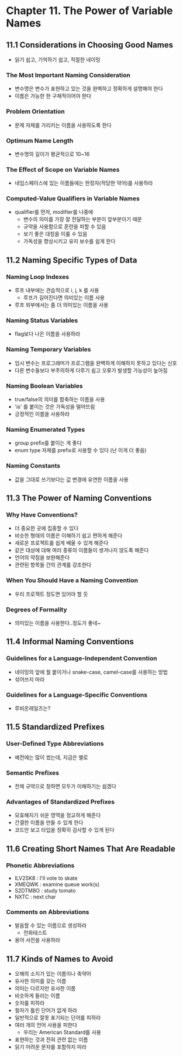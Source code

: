# Chapter 11. The Power of Variable Names

## 11.1 Considerations in Choosing Good Names
- 읽기 쉽고, 기억하기 쉽고, 적절한 네이밍

### The Most Important Naming Consideration
- 변수명은 변수가 표현하고 있는 것을 완벽하고 정확하게 설명해야 한다
- 이름은 가능한 한 구체적이어야 한다

### Problem Orientation
- 문제 자체를 가리키는 이름을 사용하도록 한다

### Optimum Name Length
- 변수명의 길이가 평균적으로 10~16

### The Effect of Scope on Variable Names
- 네임스페이스에 있는 이름들에는 한정자(적당한 약어)를 사용하라

### Computed-Value Qualifiers in Variable Names
- qualifier를 먼저, modifier를 나중에
  - 변수의 의미를 가장 잘 전달하는 부분이 앞부분이기 때문
  - 규약을 사용함으로 혼란을 피할 수 있음
  - 보기 좋은 대칭을 이룰 수 있음
  - 가독성을 향상시키고 유지 보수를 쉽게 한다

## 11.2 Naming Specific Types of Data

### Naming Loop Indexes
- 루프 내부에는 관습적으로 i, j, k 를 사용
  - 루프가 길어진다면 의미있는 이름 사용
- 루프 외부에서는 좀 더 의미있는 이름을 사용

### Naming Status Variables
- flag보다 나은 이름을 사용하라

### Naming Temporary Variables
- 임시 변수는 프로그래머가 프로그램을 완벽하게 이해하지 못하고 있다는 신호
- 다른 변수들보다 부주의하게 다루기 쉽고 오류가 발생할 가능성이 높아짐

### Naming Boolean Variables
- true/false의 의미를 함축하는 이름을 사용
- 'is' 를 붙이는 것은 가독성을 떨어뜨림
- 긍정적인 이름을 사용하라

### Naming Enumerated Types
- group prefix를 붙이는 게 좋다
- enum type 자체를 prefix로 사용할 수 있다 (난 이게 더 좋음)

### Naming Constants
- 값을 그대로 쓰기보다는 값 변경에 유연한 이름을 사용

## 11.3 The Power of Naming Conventions

### Why Have Conventions?
- 더 중요한 곳에 집중할 수 있다
- 비슷한 형태의 이름은 이해하기 쉽고 편하게 해준다
- 새로운 프로젝트를 쉽게 배울 수 있게 해준다
- 같은 대상에 대해 여러 종류의 이름들이 생겨나지 않도록 해준다
- 언어의 약점을 보완해준다
- 관련된 항목들 간의 관계를 강조한다

### When You Should Have a Naming Convention
- 우리 프로젝트 정도면 있어야 할 듯

### Degrees of Formality
- 의미있는 이름을 사용한다..정도가 좋네~

## 11.4 Informal Naming Conventions

### Guidelines for a Language-Independent Convention
- 네이밍의 앞에 뭘 붙이거나 snake-case, camel-case를 사용하는 방법
- 섞어쓰지 마라

### Guidelines for a Language-Specific Conventions
- 루비온레일즈는?

## 11.5 Standardized Prefixes

### User-Defined Type Abbreviations
- 예전에는 많이 썼는데, 지금은 별로

### Semantic Prefixes
- 전체 규약으로 정하면 모두가 이해하기는 쉽겠다

### Advantages of Standardized Prefixes
- 모효해지기 쉬운 영역을 정교하게 해준다
- 간결한 이름을 만들 수 있게 한다
- 코드만 보고 타입을 정확히 검사할 수 있게 된다

## 11.6 Creating Short Names That Are Readable

### Phonetic Abbreviations
- ILV2SK8 : I'll vote to skate
- XMEQWK : examine queue work(s)
- S2DTM8O : study tomato
- NXTC : next char

### Comments on Abbreviations
- 발음할 수 있는 이름으로 생성하라
  - 전화테스트
- 용어 사전을 사용하라

## 11.7 Kinds of Names to Avoid
- 오해의 소지가 있는 이름이나 축약어
- 유사한 의미를 갖는 이름
- 의미는 다르지만 유사한 이름
- 비슷하게 들리는 이름
- 숫자를 피하라
- 철자가 틀린 단어가 없게 하라
- 일반적으로 잘못 표기되는 단어를 피하라
- 여러 개의 언어 사용을 피한다
  - 우리는 American Standard를 사용
- 표현하는 것과 전혀 관련 없는 이름
- 읽기 어려운 문자를 포함하지 마라
